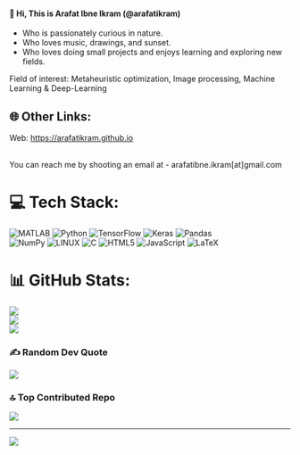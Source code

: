 <h4> 👋 Hi, This is Arafat Ibne Ikram (@arafatikram) </h4>

- Who is passionately curious in nature.
- Who loves music, drawings, and sunset. 
- Who loves doing small projects and enjoys learning and exploring new fields. 

Field of interest: Metaheuristic optimization, Image processing, Machine Learning & Deep-Learning 
<br> 
 
## 🌐 Other Links:
Web: https://arafatikram.github.io 

<br> 
You can reach me by shooting an email at - arafatibne.ikram[at]gmail.com </p>


# 💻 Tech Stack:
![MATLAB](https://www.mathworks.com/matlabcentral/images/matlab-file-exchange.svg)
![Python](https://img.shields.io/badge/python-3670A0?style=flat&logo=python&logoColor=ffdd54) 
![TensorFlow](https://img.shields.io/badge/TensorFlow-%23FF6F00.svg?style=flat&logo=TensorFlow&logoColor=white)
![Keras](https://img.shields.io/badge/Keras-%23D00000.svg?style=flat&logo=Keras&logoColor=white)
![Pandas](https://img.shields.io/badge/pandas-%23150458.svg?style=flat&logo=pandas&logoColor=white)  
![NumPy](https://img.shields.io/badge/numpy-%23013243.svg?style=flat&logo=numpy&logoColor=white)
![LINUX](https://img.shields.io/badge/Linux-FCC624?style=flat&logo=linux&logoColor=black)
![C](https://img.shields.io/badge/c-%2300599C.svg?style=flat&logo=c&logoColor=white) ![HTML5](https://img.shields.io/badge/html5-%23E34F26.svg?style=flat&logo=html5&logoColor=white) 
![JavaScript](https://img.shields.io/badge/javascript-%23323330.svg?style=flat&logo=javascript&logoColor=%23F7DF1E) 
![LaTeX](https://img.shields.io/badge/latex-%23008080.svg?style=flat&logo=latex&logoColor=white) 



# 📊 GitHub Stats:
![](https://github-readme-stats.vercel.app/api?username=arafatikram&theme=dark&hide_border=false&include_all_commits=false&count_private=false)<br/>
![](https://github-readme-streak-stats.herokuapp.com/?user=arafatikram&theme=dark&hide_border=false)<br/>
![](https://github-readme-stats.vercel.app/api/top-langs/?username=arafatikram&theme=dark&hide_border=false&include_all_commits=false&count_private=false&layout=compact)


### ✍️ Random Dev Quote
![](https://quotes-github-readme.vercel.app/api?type=horizontal&theme=radical)

### 🔝 Top Contributed Repo
![](https://github-contributor-stats.vercel.app/api?username=arafatikram&limit=5&theme=dark&combine_all_yearly_contributions=true)

---
[![](https://visitcount.itsvg.in/api?id=Arafatikram&icon=0&color=0)](https://visitcount.itsvg.in)


<!---
arafatikram/arafatikram is a ✨ special ✨ repository because its `README.md` (this file) appears on your GitHub profile.
You can click the Preview link to take a look at your changes.
--->
